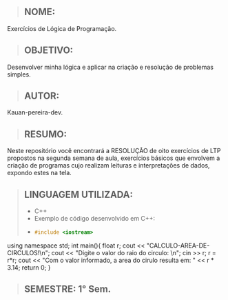> ## NOME: 
Exercícios de Lógica de Programação.
> ## OBJETIVO: 
Desenvolver minha lógica e aplicar na criação e resolução de problemas simples. 
> ## AUTOR: 
Kauan-pereira-dev. 
> ## RESUMO: 
Neste repositório você encontrará a RESOLUÇÃO de oito exercícios de LTP propostos na segunda semana de aula, exercícios básicos que envolvem a criação de programas cujo realizam leituras e interpretações de dados, expondo estes na tela.
> ## LINGUAGEM UTILIZADA: 
> - C++
> - Exemplo de código desenvolvido em C++:
> - ~~~cpp
>   #include <iostream>
using namespace std;
int main(){
    float r;
    cout << "CALCULO-AREA-DE-CIRCULOS!\n";
    cout << "Digite o valor do raio do circulo: \n";
    cin >> r;
    r = r*r;
    cout << "Com o valor informado, a area do cirulo resulta em: " << r * 3.14;
    return 0;
}

> ## SEMESTRE: 1° Sem.
